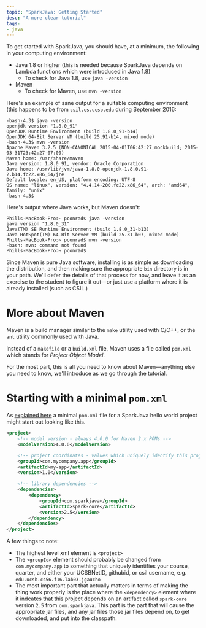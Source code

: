 ```yaml
---
topic: "SparkJava: Getting Started"
desc: "A more clear tutorial"
tags:
- java
---
```


To get started with SparkJava, you should have, at a minimum, the following in your computing environment:

* Java 1.8 or higher (this is needed because SparkJava depends on Lambda functions which were introduced in Java 1.8)
    * To check for Java 1.8, use `java -version`
* Maven 
    * To check for Maven, use `mvn -version`
    
Here's an example of sane output for a suitable computing environment (this happens to be from `csil.cs.ucsb.edu` during September 2016:

```
-bash-4.3$ java -version
openjdk version "1.8.0_91"
OpenJDK Runtime Environment (build 1.8.0_91-b14)
OpenJDK 64-Bit Server VM (build 25.91-b14, mixed mode)
-bash-4.3$ mvn -version
Apache Maven 3.2.5 (NON-CANONICAL_2015-04-01T06:42:27_mockbuild; 2015-03-31T23:42:27-07:00)
Maven home: /usr/share/maven
Java version: 1.8.0_91, vendor: Oracle Corporation
Java home: /usr/lib/jvm/java-1.8.0-openjdk-1.8.0.91-2.b14.fc22.x86_64/jre
Default locale: en_US, platform encoding: UTF-8
OS name: "linux", version: "4.4.14-200.fc22.x86_64", arch: "amd64", family: "unix"
-bash-4.3$ 
```

Here's output where Java works, but Maven doesn't:

```
Phills-MacBook-Pro:~ pconrad$ java -version
java version "1.8.0_31"
Java(TM) SE Runtime Environment (build 1.8.0_31-b13)
Java HotSpot(TM) 64-Bit Server VM (build 25.31-b07, mixed mode)
Phills-MacBook-Pro:~ pconrad$ mvn -version
-bash: mvn: command not found
Phills-MacBook-Pro:~ pconrad$ 
```

Since Maven is pure Java software, installing is as simple as downloading the distribution, and then making sure the appropriate `bin` directory is in your path.      We'll defer the details of that process for now, and leave it as an exercise to the student to figure it out&mdash;or just use a platform where it is already installed (such as CSIL.)

# More about Maven

Maven is a build manager similar to the `make` utility used with C/C++, or the `ant` utility commonly used with Java.

Instead of a `makefile` or a `build.xml` file, Maven uses a file called `pom.xml` which stands for *Project Object Model*.

For the most part, this is all you need to know about Maven&mdash;anything else you need to know, we'll introduce as we go
through the tutorial.

# Starting with a minimal `pom.xml`

As [explained here](https://sparktutorials.github.io/2015/04/02/setting-up-a-spark-project-with-maven.html) a minimal `pom.xml` file for a SparkJava hello world project might start out looking like this.

```xml
<project>
    <!-- model version - always 4.0.0 for Maven 2.x POMs -->
    <modelVersion>4.0.0</modelVersion>

    <!-- project coordinates - values which uniquely identify this project -->
    <groupId>com.mycompany.app</groupId>
    <artifactId>my-app</artifactId>
    <version>1.0</version>

    <!-- library dependencies -->
    <dependencies>
        <dependency>
            <groupId>com.sparkjava</groupId>
            <artifactId>spark-core</artifactId>
            <version>2.5</version>
        </dependency>
    </dependencies>
</project>
```

A few things to note:

* The highest level xml element is `<project>`
* The `<groupId>` element should probably be changed from `com.mycompany.app` to something that uniquely identifies your course, quarter, and either your UCSBNetID, githubid, or csil username, e.g. `edu.ucsb.cs56.f16.lab03.jgaucho`
* The most important part that actually matters in terms of making the thing work properly is the place where
    the `<dependency>` element where it indcates that this project depends on an artifact called `spark-core` version `2.5` from `com.sparkjava`.   This part is the part that will cause the appropriate jar files, and any jar files those jar 
    files depend on, to get downloaded, and put into the classpath.

